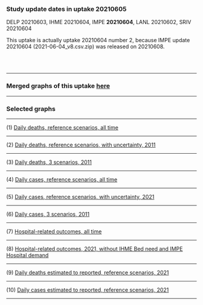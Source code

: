 ### Study update dates in uptake 20210605

DELP 20210603, IHME 20210604, IMPE **20210604**, LANL 20210602, SRIV 20210604

This uptake is actually uptake 20210604 number 2, because IMPE update 20210604 (2021-06-04_v8.csv.zip) was released on 20210608.

<br/><br/>
****

### Merged graphs of this uptake [here](https://github.com/pourmalek/CovidVisualizedGlobal/blob/main/20210605/graphs%20merge%2020210605.pdf)


****


### Selected graphs

****

(1) [Daily deaths, reference scenarios, all time](https://github.com/pourmalek/CovidVisualizedGlobal/blob/main/20210605/output/merge/graph%2011%20COVID-19%20daily%20deaths%2C%20global%2C%20reference%20scenarios%2C%20all%20time.pdf)


****

(2) [Daily deaths, reference scenarios, with uncertainty, 2011](https://github.com/pourmalek/CovidVisualizedGlobal/blob/main/20210605/output/merge/graph%2016%20COVID-19%20daily%20deaths%2C%20global%2C%20reference%20scenarios%2C%202021%2C%20uncertainty.pdf)


****

(3) [Daily deaths, 3 scenarios, 2011](https://github.com/pourmalek/CovidVisualizedGlobal/blob/main/20210605/output/merge/graph%2018%20COVID-19%20daily%20deaths%2C%20global%2C%203%20scenarios%2C%202021%2C%20.pdf)


****

(4) [Daily cases, reference scenarios, all time](https://github.com/pourmalek/CovidVisualizedGlobal/blob/main/20210605/output/merge/graph%2031%20COVID-19%20daily%20cases%2C%20global%2C%20reference%20scenarios.pdf)


****

(5) [Daily cases, reference scenarios, with uncertainty, 2021](https://github.com/pourmalek/CovidVisualizedGlobal/blob/main/20210605/output/merge/graph%2033%20COVID-19%20daily%20cases%2C%20global%2C%20reference%20scenarios%2C%202021%2C%20uncertainty.pdf)


****

(6) [Daily cases, 3 scenarios, 2011](https://github.com/pourmalek/CovidVisualizedGlobal/blob/main/20210605/output/merge/graph%2034%20COVID-19%20daily%20cases%2C%20global%2C%203%20scenarios%2C%202021%2C%20uncertainty.pdf)


****

(7) [Hospital-related outcomes, all time](https://github.com/pourmalek/CovidVisualizedGlobal/blob/main/20210605/output/merge/graph%2071%20COVID-19%20hospital-related%20outcomes.pdf)


****

(8) [Hospital-related outcomes, 2021, without IHME Bed need and IMPE Hospital demand](https://github.com/pourmalek/CovidVisualizedGlobal/blob/main/20210605/output/merge/graph%2072%20COVID-19%20hospital-related%20outcomes%2C%20wo%20extremes.pdf)


****

(9) [Daily deaths estimated to reported, reference scenarios, 2021](https://github.com/pourmalek/CovidVisualizedGlobal/blob/main/20210605/output/merge/graph%2092%20COVID-19%20daily%20deaths%20estimated%20to%20reported%2C%20global%2C%20reference%20scenarios%2C%202021.pdf)


****

(10) [Daily cases estimated to reported, reference scenarios, 2021](https://github.com/pourmalek/CovidVisualizedGlobal/blob/main/20210605/output/merge/graph%2093%20COVID-19%20daily%20cases%20estimated%20to%20reported%2C%20global%2C%20reference%20scenarios%2C%202021.pdf)


****

